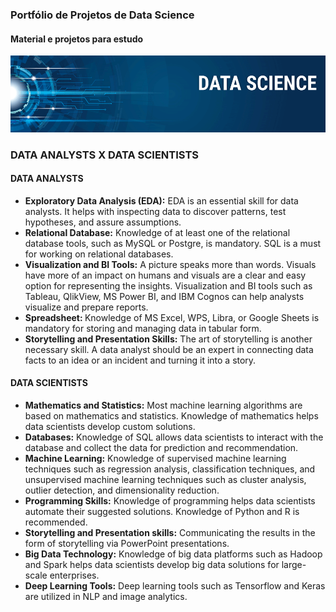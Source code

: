 <h3>Portfólio de Projetos de Data Science</h3>
<h4>Material e projetos para estudo</h4>
<img src='/images/banner.png'>

<h3> DATA ANALYSTS X DATA SCIENTISTS </h3>

  <h4>DATA ANALYSTS</h4>
<ul>
  <li><b>Exploratory Data Analysis (EDA):</b> EDA is an essential skill for data analysts. It
  helps with inspecting data to discover patterns, test hypotheses, and assure
  assumptions.</li>
  <li><b>Relational Database:</b> Knowledge of at least one of the relational database tools,
  such as MySQL or Postgre, is mandatory. SQL is a must for working on relational
  databases.</li>
  <li><b>Visualization and BI Tools:</b> A picture speaks more than words. Visuals have
  more of an impact on humans and visuals are a clear and easy option for
  representing the insights. Visualization and BI tools such as Tableau, QlikView,
  MS Power BI, and IBM Cognos can help analysts visualize and prepare reports.</li>
  <li><b>Spreadsheet: </b>Knowledge of MS Excel, WPS, Libra, or Google Sheets is
  mandatory for storing and managing data in tabular form.</li>
  <li><b>Storytelling and Presentation Skills:</b> The art of storytelling is another necessary
  skill. A data analyst should be an expert in connecting data facts to an idea or an
  incident and turning it into a story.</li>
</ul>
  <h4>DATA SCIENTISTS</h4>
  <ul>
  <li><b>Mathematics and Statistics:</b> Most machine learning algorithms are based on
  mathematics and statistics. Knowledge of mathematics helps data scientists
  develop custom solutions.</li>
  <li><b>Databases:</b> Knowledge of SQL allows data scientists to interact with the database
  and collect the data for prediction and recommendation.</li>
  <li><b>Machine Learning:</b> Knowledge of supervised machine learning techniques such
  as regression analysis, classification techniques, and unsupervised machine
  learning techniques such as cluster analysis, outlier detection, and
  dimensionality reduction.</li>
  <li><b>Programming Skills:</b> Knowledge of programming helps data scientists automate
  their suggested solutions. Knowledge of Python and R is recommended.</li>
  <li><b>Storytelling and Presentation skills:</b> Communicating the results in the form of
  storytelling via PowerPoint presentations.</li>
  <li><b>Big Data Technology:</b> Knowledge of big data platforms such as Hadoop and
  Spark helps data scientists develop big data solutions for large-scale enterprises.</li>
  <li><b>Deep Learning Tools:</b> Deep learning tools such as Tensorflow and Keras are
  utilized in NLP and image analytics.</li>
</ul>

<div>
  <h3></h3>
  





</div>












